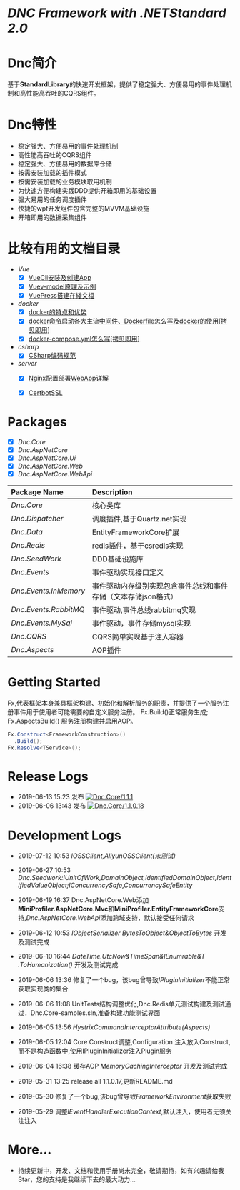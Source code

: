 ﻿*DNC Framework with .NETStandard 2.0*
===

# Dnc简介
基于**StandardLibrary**的快速开发框架，提供了稳定强大、方便易用的事件处理机制和高性能高吞吐的CQRS组件。

# Dnc特性

* 稳定强大、方便易用的事件处理机制
* 高性能高吞吐的CQRS组件
* 稳定强大、方便易用的数据库仓储
* 按需安装加载的插件模式
* 按需安装加载的业务模块取用机制
* 为快速方便构建实践DDD提供开箱即用的基础设置
* 强大易用的任务调度插件
* 快捷的wpf开发组件包含完整的MVVM基础设施
* 开箱即用的数据采集组件

# 比较有用的文档目录
* *Vue*
  * [x] [VueCli安装及创建App](./.vue/VueCli安装及创建App.md)
  * [x] [Vuev-model原理及示例](./.vue/Vuev-model原理及示例.md)
  * [x] [VuePress搭建在綫文檔](./.vue/VuePress搭建在綫文檔.md)
* *docker*
  * [x] [docker的特点和优势](./.docker/docker的特点和优势.md)
  * [x] [docker命令启动各大主流中间件、Dockerfile怎么写及docker的使用[拷贝即用]](./.docker/docker命令启动各大主流中间件、Dockerfile怎么写及docker的使用.md)
  * [x] [docker-compose.yml怎么写[拷贝即用]](./.docker/docker-compose.yml怎么写.md)
* *csharp*
  * [x] [CSharp编码规范](./.csharp/CSharp编码规范.md)
* *server*
  * [x] [Nginx配置部署WebApp详解](./.server/Nginx配置部署WebApp详解.md)
  * [x] [CertbotSSL](./.server/CertbotSSL.md)


# Packages
* [x] *Dnc.Core*
* [x] *Dnc.AspNetCore*
* [x] *Dnc.AspNetCore.Ui*
* [x] *Dnc.AspNetCore.Web*
* [x] *Dnc.AspNetCore.WebApi*

|**Package Name**|**Description**|
|:-------|:-------|
|*Dnc.Core*|核心类库|
|*Dnc.Dispatcher*|调度插件,基于Quartz.net实现|
|*Dnc.Data*|EntityFrameworkCore扩展|
|*Dnc.Redis*|redis插件，基于csredis实现|
|*Dnc.SeedWork*|DDD基础设施库|
|*Dnc.Events*|事件驱动实现接口定义|
|*Dnc.Events.InMemory*|事件驱动内存级别实现包含事件总线和事件存储（文本存储json格式）|
|*Dnc.Events.RabbitMQ*|事件驱动,事件总线rabbitmq实现|
|*Dnc.Events.MySql*|事件驱动，事件存储mysql实现|
|*Dnc.CQRS*|CQRS简单实现基于注入容器|
|*Dnc.Aspects*|AOP插件|

# Getting Started
Fx,代表框架本身兼具框架构建、初始化和解析服务的职责，并提供了一个服务注册事件用于使用者可能需要的自定义服务注册。
Fx.Build()正常服务生成;
Fx.AspectsBuild() 服务注册构建并启用AOP。
```c#
Fx.Construct<FrameworkConstruction>()
  .Build();
Fx.Resolve<TService>();
```
# Release Logs
* 2019-06-13 15:23 发布 [![Dnc.Core/1.1.1](https://img.shields.io/badge/nuget-1.1.1-blue.svg)](https://www.nuget.org/packages/Dnc.Core/1.1.1)
* 2019-06-06 13:43 发布 [![Dnc.Core/1.1.0.18](https://img.shields.io/badge/nuget-1.1.0.18-blue.svg)](https://www.nuget.org/packages/Dnc.Core/1.1.0.18)

# Development Logs

* 2019-07-12 10:53 *IOSSClient,AliyunOSSClient(未测试)*

* 2019-06-27 10:53 *Dnc.Seedwork:IUnitOfWork,DomainObject,IdentifiedDomainObject,IdentifiedValueObject;IConcurrencySafe,ConcurrencySafeEntity*

* 2019-06-19 16:37 Dnc.AspNetCore.Web添加**MiniProfiler.AspNetCore.Mvc**和**MiniProfiler.EntityFrameworkCore**支持,*Dnc.AspNetCore.WebApi*添加跨域支持，默认接受任何请求

* 2019-06-12 10:53 *IObjectSerializer BytesToObject&ObjectToBytes* 开发及测试完成

* 2019-06-10 16:44 *DateTime.UtcNow&TimeSpan&IEnumrable<T>&T .ToHumanization()* 开发及测试完成
  
* 2019-06-06 13:36 修复了一个bug，该bug曾导致*IPluginInitializer*不能正常获取实现类的集合
  
* 2019-06-06 11:08 UnitTests结构调整优化,Dnc.Redis单元测试构建及测试通过，Dnc.Core-samples.sln,准备构建功能测试界面
  
* 2019-06-05 13:56 *HystrixCommandInterceptorAttribute(Aspects)*
  
* 2019-06-05 12:04 Core Construct调整,Configuration 注入放入Construct,而不是构造函数中,使用IPluginInitializer注入Plugin服务
  
* 2019-06-04 16:38 缓存AOP *MemoryCachingInterceptor* 开发及测试完成

* 2019-05-31 13:25 release all 1.1.0.17,更新README.md

* 2019-05-30 修复了一个bug,该bug曾导致*FrameworkEnvironment*获取失败

* 2019-05-29 调整*IEventHandlerExecutionContext*,默认注入，使用者无须关注注入

# More...

* 持续更新中，开发、文档和使用手册尚未完全，敬请期待，如有兴趣请给我Star，您的支持是我继续下去的最大动力...


